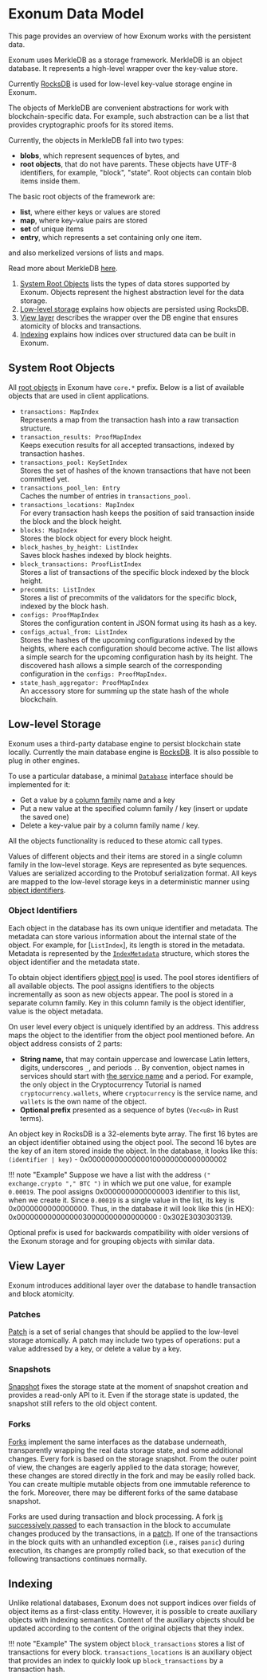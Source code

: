 # Exonum Data Model

This page provides an overview of how Exonum works with the persistent data.

Exonum uses MerkleDB as a storage framework. MerkleDB is an object database. It
represents a high-level wrapper over the key-value store.

Currently [RocksDB][rocks-db] is used for low-level key-value storage engine in
Exonum.

The objects of MerkleDB are convenient abstractions for work with
blockchain-specific data. For example, such abstraction can be a list that
provides cryptographic proofs for its stored items.

Currently, the objects in MerkleDB fall into two types:

- **blobs**, which represent sequences of bytes, and
- **root objects**, that do not have parents. These objects have UTF-8
  identifiers, for example, "block", "state". Root objects can contain blob
  items inside them.

The basic root objects of the framework are:

- **list**, where either keys or values are stored
- **map**, where key-value pairs are stored
- **set** of unique items
- **entry**, which represents a set containing only one item.

and also merkelized versions of lists and maps.

Read more about MerkleDB [here][merkledb].

1. [System Root Objects](#system-root-objects) lists the types of data
   stores supported by Exonum. Objects represent the highest abstraction level
   for the data storage.
2. [Low-level storage](#low-level-storage) explains how objects are persisted
   using RocksDB.
3. [View layer](#view-layer) describes the wrapper over the DB engine
   that ensures atomicity of blocks and transactions.
4. [Indexing](#indexing) explains how indices over structured data
   can be built in Exonum.

## System Root Objects

All [root objects][blockchain-schema] in Exonum have `core.*` prefix. Below is a
list of available objects that are used in client applications.

- `transactions: MapIndex`  
  Represents a map from the transaction hash into a raw transaction structure.
- `transaction_results: ProofMapIndex`  
  Keeps execution results for all accepted transactions,
  indexed by transaction hashes.
- `transactions_pool: KeySetIndex`  
  Stores the set of hashes of the known transactions that have not been
  committed yet.
- `transactions_pool_len: Entry`  
  Caches the number of entries in `transactions_pool`.
- `transactions_locations: MapIndex`  
  For every transaction hash keeps the position of said transaction inside the
  block and the block height.
- `blocks: MapIndex`  
  Stores the block object for every block height.
- `block_hashes_by_height: ListIndex`  
  Saves block hashes indexed by block heights.
- `block_transactions: ProofListIndex`  
  Stores a list of transactions of the specific block indexed by the block
  height.
- `precommits: ListIndex`  
  Stores a list of precommits of the validators for the specific block, indexed
  by the block hash.
- `configs: ProofMapIndex`  
  Stores the configuration content in JSON format using its hash as a key.
- `configs_actual_from: ListIndex`  
  Stores the hashes of the upcoming configurations indexed by the heights, where
  each configuration should become active. The list allows a simple search for
  the upcoming configuration hash by its height. The discovered hash allows a
  simple search of the corresponding configuration in the
  `configs: ProofMapIndex`.
- `state_hash_aggregator: ProofMapIndex`  
  An accessory store for summing up the state hash of the whole blockchain.

## Low-level Storage

Exonum uses a third-party database engine to persist blockchain state
locally. Currently the main database engine is [RocksDB][rocks-db]. It is also
possible to plug in other engines.

To use a particular database, a minimal [`Database`][database]
interface should be implemented for it:

- Get a value by a [column family][col-family] name and a key
- Put a new value at the specified column family / key (insert or update
  the saved one)
- Delete a key-value pair by a column family name / key.

All the objects functionality is reduced to these atomic call types.

Values of different objects and their items are stored in a single column
family in the
low-level storage. Keys are represented as byte sequences. Values are
serialized according to the Protobuf serialization format. All keys are mapped
to the low-level storage keys in a deterministic manner
using [object identifiers](#object-identifiers).

### Object Identifiers

Each object in the database has its own unique identifier and metadata. The
metadata can store various information about the internal state of the object.
For example, for [`ListIndex`], its length is stored in the metadata.
Metadata is represented by the [`IndexMetadata`][index-metadata] structure,
which stores the object identifier and the metadata state.

To obtain object identifiers [object pool][indexes-pool] is used. The pool
stores identifiers of all available objects. The pool assigns identifiers to
the objects incrementally as soon as new objects appear. The pool is
stored in a separate column family. Key in this
column family is the object identifier, value is the object metadata.

On user level every object is uniquely identified by an address. This address
maps the object to the identifier from the object pool mentioned before.
An object address consists of 2 parts:

- **String name,** that may contain uppercase and lowercase Latin letters,
  digits,
  underscores `_`, and periods `.`. By convention, object names in services
  should
  start with [the service name][service-name] and a period. For example,
  the only object in the Cryptocurrency Tutorial is named
  `cryptocurrency.wallets`,
  where `cryptocurrency` is the service name, and `wallets` is the own name
  of the object.
- **Optional prefix** presented as a sequence of bytes (`Vec<u8>` in Rust
  terms).

An object key in RocksDB is a 32-elements byte array. The first 16 bytes are an
object identifier
obtained using the object pool. The second 16 bytes are the key of an item
stored inside the object. In the database, it looks like this:
`(identifier | key)` - 0x00000000000000100000000000000002

!!! note "Example"
    Suppose we have a list with the address `(" exchange.crypto "," BTC ")` in
    which we put one value, for example `0.00019`. The pool assigns
    0x0000000000000003 identifier to this list, when we create it.
    Since `0.00019` is
    a single value in the list, its key is 0x0000000000000000. Thus, in the
    database it will look like this (in HEX):
    0x00000000000000030000000000000000 : 0x302E3030303139.

Optional prefix is used for backwards compatibility with older versions of the
Exonum storage and for grouping objects with similar data.

## View Layer

Exonum introduces additional layer over the database to handle transaction
and block atomicity.

### Patches

[Patch][patch] is a set of serial changes that should be applied to
the low-level storage atomically. A patch may include two types of
operations: put a value addressed by a key, or delete a value by a key.

### Snapshots

[Snapshot][snapshot] fixes the storage state at the moment of snapshot
creation and provides a read-only API to it. Even if the storage state
is updated, the snapshot still refers to the old object content.

### Forks

[Forks][fork] implement the same interfaces as the database underneath,
transparently wrapping the real data storage state, and some
additional changes. Every fork is based on the storage snapshot. From
the outer point of view, the changes are eagerly applied to the data
storage; however, these changes are stored directly in the fork and may
be easily rolled back. You can create multiple mutable objects from one
immutable reference to the fork. Moreover, there may be different forks of
the same database snapshot.

Forks are used during transaction and block processing.
A fork [is successively passed](transactions.md#execute)
to each transaction in the block to accumulate changes produced by the
transactions, in a [patch](#patches).
If one of the transactions in the block quits with an unhandled exception (i.e.,
raises `panic`) during execution, its changes are promptly rolled back, so
that execution of the following transactions continues normally.

## Indexing

Unlike relational databases, Exonum does not support indices over fields
of object items as a first-class entity. However, it is
possible to create auxiliary objects with indexing semantics. Content of the
auxiliary objects should be updated according to the content of the original
objects that they index.

!!! note "Example"
    The system object `block_transactions` stores a list of transactions
    for every block. `transactions_locations` is an auxiliary object that
    provides
    an index to quickly look up `block_transactions` by a transaction hash.

[rocks-db]: http://rocksdb.org/
[merkledb]: merkledb.md
[blockchain-schema]: https://github.com/exonum/exonum/blob/master/exonum/src/blockchain/schema.rs
[database]: https://github.com/exonum/exonum/blob/b88171f8efa12e92cc1f1b958d53139a5f0e0ae6/components/merkledb/src/db.rs#L452
[patch]: https://github.com/exonum/exonum/blob/b88171f8efa12e92cc1f1b958d53139a5f0e0ae6/components/merkledb/src/db.rs#L146
[snapshot]: https://github.com/exonum/exonum/blob/b88171f8efa12e92cc1f1b958d53139a5f0e0ae6/components/merkledb/src/db.rs#L500
[fork]: https://github.com/exonum/exonum/blob/b88171f8efa12e92cc1f1b958d53139a5f0e0ae6/components/merkledb/src/db.rs#L394
[col-family]: https://github.com/facebook/rocksdb/wiki/Column-Families
[service-name]: services.md#service-identifiers
[index-metadata]: https://github.com/exonum/exonum/blob/c6ccae1ab43584b67110cbf95146cedfe4b7ea02/components/merkledb/src/views/metadata.rs#L94
[indexes-pool]: https://github.com/exonum/exonum/blob/8072b701aa7e0f639a4af2f3be55823fe2d1345b/components/merkledb/src/views/metadata.rs#L193
